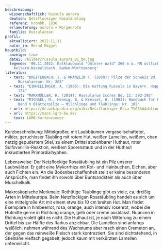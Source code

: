 ```yaml
---
beschreibung:
  wissenschaftlich: Russula aurora
  deutsch: Netzflockiger Rosatäubling
  referenz: Krombh. 1836
  erlaeuterung: aurora = Morgenröte
  familie: Russulaceae
profil:
  aktualisiert: 2022-11-11
  autor_in: Bernd Miggel
hauptbild:
  anzeige: true
  datei: /bilder/russula_aurora_01_bm.jpg
  legende: '06.11.2022: Kalklaubwald "Unterer Wald" 260 m ü. NN östlich von
    Keltern-Niebelsbach, Baden-Württemberg'
literatur:
  - text: "BREITENBACH, J. & KRÄNZLIN F. (2000): Pilze der Schweiz Bd. 6,
      Russulaceae: Nr. 208"
  - text: "EINHELLINGER, A. (1985): Die Gattung Russula in Bayern. Hoppea 43: Nr.
      124"
  - text: "MARXMÜLLER, H. (2014): Russularum Icones Bd. II: 392-395"
  - text: "MICHAEL, M., Hennig, B. & Kreisel, H. (1983): Handbuch für Pilzfreunde
      Band V Blätterpilze – Milchlinge und Täublinge: Nr. 102"
  - url: https://de.wikipedia.org/wiki/Netzflockiger_Rosa-T%C3%A4ubling
  - url: https://maps.lgrb-bw.de/
    text: LGRB-Kartenviewer
---
```

Kurzbeschreibung: Mittelgroßer, mit Laubbäumen vergesellschafteter, milder, geruchloser Täubling mit rotem Hut, weißen Lamellen, weißem, oben netzig gepudertem Stiel, zu einem Drittel abziehbarer Huthaut, roter Sulfovanillin-Reaktion, weißem Sporenstaub und in der Huthaut inkrustierten Primordialhyphen.

Lebensweise: Der Netzflockige Rosatäubling ist ein Pilz unserer Laubwälder. Er geht eine Mykorrhiza mit Rot- und Hainbuchen, Eichen, aber auch Fichten ein. An die Bodenbeschaffenheit stellt er keine besonderen Ansprüche, man findet ihn sowohl über Buntsandstein als auch über Muschelkalk.

Makroskopische Merkmale:
Rothütige Täublinge gibt es viele, ca. dreißig Arten in Mitteleuropa. Beim Netzflockigen Rosatäubling handelt es sich um eine mittelgroße Art mit einem etwa bis 10 cm breiten Hut. Man findet Exemplare in himbeerrot, rosa, orange, auch intensiv rosenrot, wobei die Hutmitte gerne in Richtung orange, gelb oder creme ausblasst. Nuancen in Richtung violett gibt es nicht. Die Huthaut ist, je nach Witterung zu einem Drittel bis zur Hälfte des Radius abziehbar. Die Lamellen sind anfangs weißlich, nehmen während des Wachstums aber rasch einen Cremeton an, der gegen das reinweiße Fleisch stark kontrastiert. Sie sind dichtstehend, in Stielnähe vielfach gegabelt, jedoch kaum mit verkürzten Lamellen untermischt.
